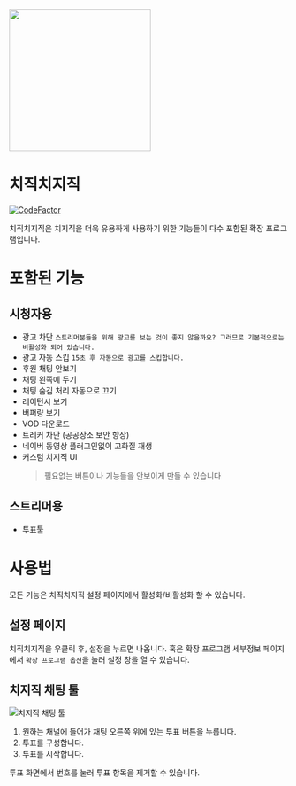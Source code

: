 <img src="https://github.com/Oein/chzzkExt/raw/main/assets/logo512.png" height="256" />

# 치직치지직

[![CodeFactor](https://www.codefactor.io/repository/github/oein/chzzkext/badge)](https://www.codefactor.io/repository/github/oein/chzzkext)

치직치지직은 치지직을 더욱 유용하게 사용하기 위한 기능들이 다수 포함된 확장 프로그램입니다.

# 포함된 기능

## 시청자용

- 광고 차단 `스트리머분들을 위해 광고를 보는 것이 좋지 않을까요? 그러므로 기본적으로는 비활성화 되어 있습니다.`
- 광고 자동 스킵 `15초 후 자동으로 광고를 스킵합니다.`
- 후원 채팅 안보기
- 채팅 왼쪽에 두기
- 채팅 숨김 처리 자동으로 끄기
- 레이턴시 보기
- 버퍼량 보기
- VOD 다운로드
- 트레커 차단 (공공장소 보안 향상)
- 네이버 동영상 플러그인없이 고화질 재생
- 커스텀 치지직 UI
  > 필요없는 버튼이나 기능들을 안보이게 만들 수 있습니다

## 스트리머용

- 투표툴

# 사용법

모든 기능은 치직치지직 설정 페이지에서 활성화/비활성화 할 수 있습니다.

## 설정 페이지

치직치지직을 우클릭 후, 설정을 누르면 나옵니다. 혹은 확장 프로그램 세부정보 페이지에서 `확장 프로그램 옵션`을 눌러 설정 창을 열 수 있습니다.

## 치지직 채팅 툴

![치지직 채팅 툴](https://github.com/Oein/chzzkExt/raw/main/assets/screenshot.png)

1. 원하는 채널에 들어가 채팅 오른쪽 위에 있는 투표 버튼을 누릅니다.
2. 투표를 구성합니다.
3. 투표를 시작합니다.

투표 화면에서 번호를 눌러 투표 항목을 제거할 수 있습니다.
